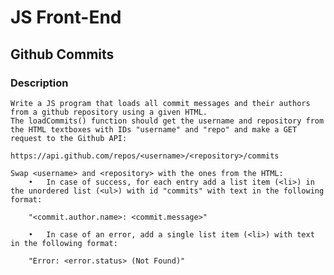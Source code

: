 # JS Front-End

## Github Commits

### Description
    Write a JS program that loads all commit messages and their authors from a github repository using a given HTML. 
    The loadCommits() function should get the username and repository from the HTML textboxes with IDs "username" and "repo" and make a GET request to the Github API:
    
    https://api.github.com/repos/<username>/<repository>/commits

    Swap <username> and <repository> with the ones from the HTML:
        •	In case of success, for each entry add a list item (<li>) in the unordered list (<ul>) with id "commits" with text in the following format:

        "<commit.author.name>: <commit.message>" 

        •	In case of an error, add a single list item (<li>) with text in the following format:

        "Error: <error.status> (Not Found)"

        
